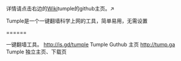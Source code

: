
详情请点击右边的[Wiki](http://is.gd/tumple)tumple的github主页。↗

Tumple是一个一键翻墙科学上网的工具，简单易用，无需设置

======

一键翻墙工具。
http://is.gd/tumple Tumple Guthub 主页
http://tump.ga Tumple 独立主页、下载页

